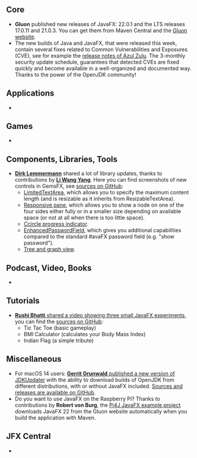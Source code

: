 ## Core

* **Gluon** published new releases of JavaFX: 22.0.1 and the LTS releases 17.0.11 and 21.0.3. You can get them from Maven Central and the [Gluon website](https://gluonhq.com/products/javafx/).
* The new builds of Java and JavaFX, that were released this week, contain several fixes related to Common Vulnerabilities and Exposures (CVE), see for example the [release notes of Azul Zulu](https://docs.azul.com/core/release-notes#fixed-common-vulnerabilities-and-exposures). The 3-monthly security update schedule, guarantees that detected CVEs are fixed quickly and become available in a well-organized and documented way. Thanks to the power of the OpenJDK community!

## Applications

* 

## Games

* 

## Components, Libraries, Tools

* [**Dirk Lemmermann**](https://twitter.com/dlemmermann/) shared a lot of library updates, thanks to contributions by [**Li Wang Yang**](https://twitter.com/LeeWyatt_7788). Here you can find screenshots of new controls in GemsFX, see [sources on GitHub](https://github.com/dlsc-software-consulting-gmbh/GemsFX):
  * [LimitedTextArea](https://twitter.com/dlemmermann/status/1780122735177339359), which allows you to specify the maximum content length (and is resizable as it inherits from ResizableTextArea). 
  * [Responsive pane](https://twitter.com/dlemmermann/status/1780123307901136965), which allows you to show a node on one of the four sides either fully or in a smaller size depending on available space (or not at all when there is too little space).
  * [Ccircle progress indicator](https://twitter.com/dlemmermann/status/1780123562163961858).
  * [EnhancedPasswordField](https://twitter.com/dlemmermann/status/1780122006823883068), which gives you additional capabilities compared to the standard #avaFX password field (e.g. "show password").
  * [Tree and graph view](https://twitter.com/dlemmermann/status/1780123785334522160).

## Podcast, Video, Books

*

## Tutorials

* [**Rushi Bhatti** shared a video showing three small JavaFX experiments](https://twitter.com/RB_Bhatti_171/status/1776931544688734495), you can find the [sources on GitHub](https://github.com/RushiBhatti/JavaFX_Projects):
  * Tic Tac Toe (basic gameplay)
  * BMI Calculator (calculates your Body Mass Index)
  * Indian Flag (a simple tribute)

## Miscellaneous

* For macOS 14 users: [**Gerrit Grunwald** published a new version of JDKUpdater](https://twitter.com/hansolo_/status/1778774663939707037) with the ability to download builds of OpenJDK from different distributions, with or without JavaFX included. [Sources and releases are available on GitHub](https://github.com/HanSolo/JDK-Updater/releases).
* Do you want to use JavaFX on the Raspberry Pi? Thanks to contributions by **Robert von Burg**, the [Pi4J JavaFX example project](https://github.com/Pi4J/pi4j-example-javafx) downloads JavaFX 22 from the Gluon website automatically when you build the application with Maven.

## JFX Central

* 
